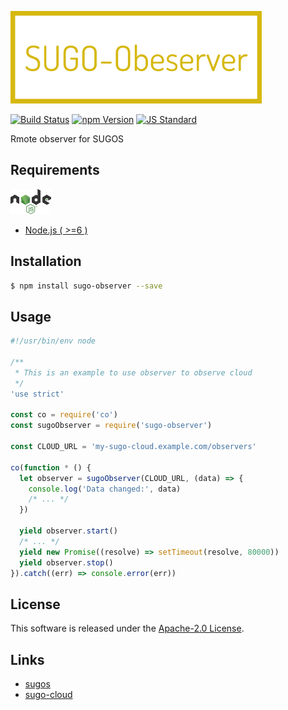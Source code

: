  <img src="assets/images/sugo-observer-banner.png" alt="Title Banner"
                    height="148"
                    style="height:148px"
/>


<!---
This file is generated by ape-tmpl. Do not update manually.
--->

<!-- Badge Start -->
<a name="badges"></a>

[![Build Status][bd_travis_com_shield_url]][bd_travis_com_url]
[![npm Version][bd_npm_shield_url]][bd_npm_url]
[![JS Standard][bd_standard_shield_url]][bd_standard_url]

[bd_repo_url]: https://github.com/realglobe-Inc/sugo-observer
[bd_travis_url]: http://travis-ci.org/realglobe-Inc/sugo-observer
[bd_travis_shield_url]: http://img.shields.io/travis/realglobe-Inc/sugo-observer.svg?style=flat
[bd_travis_com_url]: http://travis-ci.com/realglobe-Inc/sugo-observer
[bd_travis_com_shield_url]: https://api.travis-ci.com/realglobe-Inc/sugo-observer.svg?token=aeFzCpBZebyaRijpCFmm
[bd_license_url]: https://github.com/realglobe-Inc/sugo-observer/blob/master/LICENSE
[bd_codeclimate_url]: http://codeclimate.com/github/realglobe-Inc/sugo-observer
[bd_codeclimate_shield_url]: http://img.shields.io/codeclimate/github/realglobe-Inc/sugo-observer.svg?style=flat
[bd_codeclimate_coverage_shield_url]: http://img.shields.io/codeclimate/coverage/github/realglobe-Inc/sugo-observer.svg?style=flat
[bd_gemnasium_url]: https://gemnasium.com/realglobe-Inc/sugo-observer
[bd_gemnasium_shield_url]: https://gemnasium.com/realglobe-Inc/sugo-observer.svg
[bd_npm_url]: http://www.npmjs.org/package/sugo-observer
[bd_npm_shield_url]: http://img.shields.io/npm/v/sugo-observer.svg?style=flat
[bd_standard_url]: http://standardjs.com/
[bd_standard_shield_url]: https://img.shields.io/badge/code%20style-standard-brightgreen.svg

<!-- Badge End -->


<!-- Description Start -->
<a name="description"></a>

Rmote observer for SUGOS

<!-- Description End -->


<!-- Overview Start -->
<a name="overview"></a>



<!-- Overview End -->


<!-- Sections Start -->
<a name="sections"></a>

<!-- Section from "doc/guides/00.Requirements.md.hbs" Start -->

<a name="section-doc-guides-00-requirements-md"></a>
Requirements
-----

<a href="https://nodejs.org"><img src="assets/images/nodejs-banner.png" alt="banner" height="40" style="height:40px"
/></a>

+ [Node.js ( >=6 )][node_download_url]

[node_download_url]: https://nodejs.org/en/download/


<!-- Section from "doc/guides/00.Requirements.md.hbs" End -->

<!-- Section from "doc/guides/01.Installation.md.hbs" Start -->

<a name="section-doc-guides-01-installation-md"></a>
Installation
-----

```bash
$ npm install sugo-observer --save
```


<!-- Section from "doc/guides/01.Installation.md.hbs" End -->

<!-- Section from "doc/guides/02.Usage.md.hbs" Start -->

<a name="section-doc-guides-02-usage-md"></a>
Usage
---------

```javascript
#!/usr/bin/env node

/**
 * This is an example to use observer to observe cloud
 */
'use strict'

const co = require('co')
const sugoObserver = require('sugo-observer')

const CLOUD_URL = 'my-sugo-cloud.example.com/observers'

co(function * () {
  let observer = sugoObserver(CLOUD_URL, (data) => {
    console.log('Data changed:', data)
    /* ... */
  })

  yield observer.start()
  /* ... */
  yield new Promise((resolve) => setTimeout(resolve, 80000))
  yield observer.stop()
}).catch((err) => console.error(err))


```


<!-- Section from "doc/guides/02.Usage.md.hbs" End -->


<!-- Sections Start -->


<!-- LICENSE Start -->
<a name="license"></a>

License
-------
This software is released under the [Apache-2.0 License](https://github.com/realglobe-Inc/sugo-observer/blob/master/LICENSE).

<!-- LICENSE End -->


<!-- Links Start -->
<a name="links"></a>

Links
------

+ [sugos](https://github.com/realglobe-Inc/sugos)
+ [sugo-cloud](https://github.com/realglobe-Inc/sugo-cloud)

<!-- Links End -->
